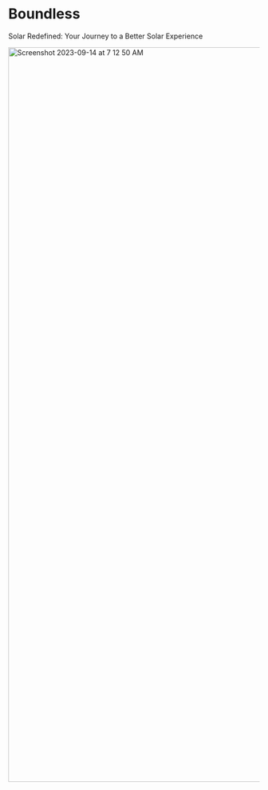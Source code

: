 # Boundless
Solar Redefined: Your Journey to a Better Solar Experience

<img width="1470" alt="Screenshot 2023-09-14 at 7 12 50 AM" src="https://github.com/malcolmlowery/Boundless/assets/100153203/e09bd723-cef2-49e0-a93b-4ee2b9f25fa0">
